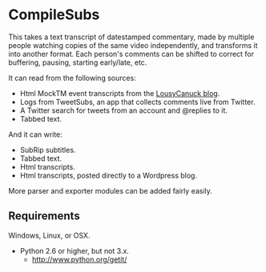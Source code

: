 CompileSubs
===========
This takes a text transcript of datestamped commentary, made by
multiple people watching copies of the same video independently, and
transforms it into another format. Each person's comments can be
shifted to correct for buffering, pausing, starting early/late, etc.

It can read from the following sources:
* Html MockTM event transcripts from the [LousyCanuck blog](http://freethoughtblogs.com/lousycanuck/?s=Mock+The+Movie+transcript).
* Logs from TweetSubs, an app that collects comments live from Twitter.
* A Twitter search for tweets from an account and @replies to it.
* Tabbed text.

And it can write:
* SubRip subtitles.
* Tabbed text.
* Html transcripts.
* Html transcripts, posted directly to a Wordpress blog.

More parser and exporter modules can be added fairly easily.


Requirements
------------
Windows, Linux, or OSX.

* Python 2.6 or higher, but not 3.x.
    * http://www.python.org/getit/

